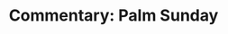 ---
title: "Commentary: Palm Sunday"
layout: reader
description: "Theme: Death and life"
feature_image: posts/commentary-palm-sunday-year-b.jpg
category: commentary
published: true
---